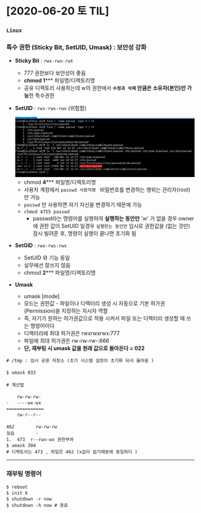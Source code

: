 # [2020-06-20 토 TIL]

### `Linux`

### 특수 권한 (Sticky Bit, SetUID, Umask) : 보안성 강화

- **Sticky Bit** : `rwx-rwx-rwt`

  - 777 권한보다 보안성이 좋음 
  - **chmod 1***** 파일명/디렉토리명 
  - 공유 디렉토리 사용하는데 w의 권한에서 **`수정과 삭제` 만큼은 소유자(본인)만 가능**한 특수권한 

- **SetUID** : `rws-rwx-rwx` (위험함)

  <img src="./find.PNG">

  - chmod **4***** 파일명/디렉토리명 
  - 사용자 계정에서 `passwd 사용자명 ` 비밀번호를 변경하는 행위는 관리자(root) 만 가능 
  - `passwd` 만 사용하면 자기 자신을 변경하기 때문에 가능 
  - `chmod 4755 passwd`
    - passwd라는 명령어를 실행하여 **실행하는 동안만** 'w' 가 없을 경우 owner에 권한 값이 SetUID 일경우 `실행한는 동안만` 임시로 권한값을 (없는 것만)잠시 빌려준 후, 명령이 실행이 끝나면 초기화 됨 

- **SetGID** : `rwx-rws-rwx`

  - SetUID 와 기능 동일 
  - 실무에선 잘쓰지 않음
  - chmod **2***** 파일명/디렉토리명 

- **Umask**

  - umask [mode] 
  - 모드는 권한값 - 파일이나 디렉터리 생성 시 자동으로 기본 허가권(Permission)을 지정하는 지시자 역할
  - 즉, 자기가 원하는 허가권값으로 적용 시켜서 파일 또는 디렉터리 생성할 때 쓰는 명령어이다
  - 디렉터리에 최대 허가권은 rwxrwxrwx:777 
  - 파일에 최대 허가권은    rw-rw-rw-:666
  - **단, 재부팅 시 umask 값을 원래 값으로 돌아온다 = 022**

```shell
# /tmp : 임시 공용 저장소 (초기 시스템 설정이 초기화 되서 돌아옴 )

$ umask 033

# 계산법

	rw-rw-rw-
-   ----wx-wx
==============
	rw-r--r--

462        rw-rw-rw
실습        -
1. 	473  r--rwx-wx 권한부여 
$ umask 304
# 디렉토리는 473 , 파일은 462 (x값이 없기때문에 동일하다 )
```

***

### 재부팅 명령어

```shell
$ reboot
$ init 6
$ shutdown -r now
$ shutdown -h now # 종료
```

